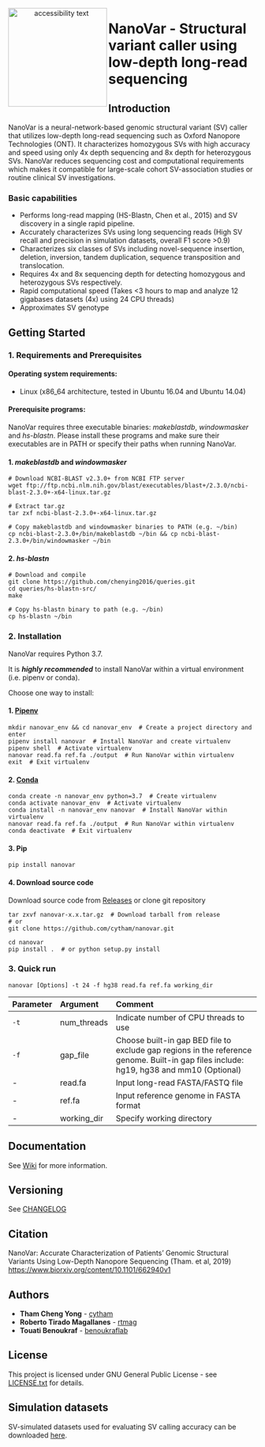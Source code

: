 <p align="center">
  <img src="http://benoukraf-lab.com/wp-content/uploads/2019/05/Nanovarlogo.png" width="200" alt="accessibility text" align='left'>
</p>

# NanoVar - Structural variant caller using low-depth long-read sequencing

## Introduction
NanoVar is a neural-network-based genomic structural variant (SV) caller that utilizes low-depth long-read sequencing such as
 Oxford Nanopore Technologies (ONT). It characterizes homozygous SVs with high accuracy and speed using only 4x depth
  sequencing and 8x depth for heterozygous SVs. NanoVar reduces sequencing cost and computational requirements which makes it
   compatible for large-scale cohort SV-association studies or routine clinical SV investigations.  


### Basic capabilities
* Performs long-read mapping (HS-Blastn, Chen et al., 2015) and SV discovery in a single rapid pipeline.
* Accurately characterizes SVs using long sequencing reads (High SV recall and precision in simulation datasets, overall F1
 score >0.9)  
* Characterizes six classes of SVs including novel-sequence insertion, deletion, inversion, tandem duplication, sequence
 transposition and translocation.  
* Requires 4x and 8x sequencing depth for detecting homozygous and heterozygous SVs respectively.  
* Rapid computational speed (Takes <3 hours to map and analyze 12 gigabases datasets (4x) using 24 CPU threads)  
* Approximates SV genotype


## Getting Started

### 1. Requirements and Prerequisites

#### Operating system requirements: 
* Linux (x86_64 architecture, tested in Ubuntu 16.04 and Ubuntu 14.04)  

#### Prerequisite programs:
NanoVar requires three executable binaries: _makeblastdb_, _windowmasker_ and _hs-blastn_.
Please install these programs and make sure their executables are in PATH or specify their paths when running NanoVar.

#### 1. _makeblastdb_ and _windowmasker_
```
# Download NCBI-BLAST v2.3.0+ from NCBI FTP server
wget ftp://ftp.ncbi.nlm.nih.gov/blast/executables/blast+/2.3.0/ncbi-blast-2.3.0+-x64-linux.tar.gz

# Extract tar.gz
tar zxf ncbi-blast-2.3.0+-x64-linux.tar.gz

# Copy makeblastdb and windowmasker binaries to PATH (e.g. ~/bin)
cp ncbi-blast-2.3.0+/bin/makeblastdb ~/bin && cp ncbi-blast-2.3.0+/bin/windowmasker ~/bin
```
#### 2. _hs-blastn_
```
# Download and compile
git clone https://github.com/chenying2016/queries.git
cd queries/hs-blastn-src/
make

# Copy hs-blastn binary to path (e.g. ~/bin)
cp hs-blastn ~/bin
```

### 2. Installation
NanoVar requires Python 3.7.

It is ***highly recommended*** to install NanoVar within a virtual environment (i.e. pipenv or conda). 

Choose one way to install:
#### 1. [Pipenv](https://github.com/pypa/pipenv)
```
mkdir nanovar_env && cd nanovar_env  # Create a project directory and enter
pipenv install nanovar  # Install NanoVar and create virtualenv
pipenv shell  # Activate virtualenv
nanovar read.fa ref.fa ./output  # Run NanoVar within virtualenv
exit  # Exit virtualenv
```
#### 2. [Conda](https://docs.conda.io/en/latest/miniconda.html)
```
conda create -n nanovar_env python=3.7  # Create virtualenv
conda activate nanovar_env  # Activate virtualenv
conda install -n nanovar_env nanovar  # Install NanoVar within virtualenv
nanovar read.fa ref.fa ./output  # Run NanoVar within virtualenv
conda deactivate  # Exit virtualenv
```
#### 3. Pip
```
pip install nanovar
```
#### 4. Download source code
Download source code from [Releases](https://github.com/cytham/nanovar/releases) or clone git repository
```
tar zxvf nanovar-x.x.tar.gz  # Download tarball from release
# or
git clone https://github.com/cytham/nanovar.git 

cd nanovar 
pip install .  # or python setup.py install
```

### 3. Quick run

```
nanovar [Options] -t 24 -f hg38 read.fa ref.fa working_dir 
```

| Parameter | Argument | Comment |
| :--- | :--- | :--- |
| `-t` | num_threads | Indicate number of CPU threads to use |
| `-f` | gap_file | Choose built-in gap BED file to exclude gap regions in the reference genome. Built-in gap files include: hg19, hg38 and mm10 (Optional)|
| - | read.fa | Input long-read FASTA/FASTQ file |
| - | ref.fa | Input reference genome in FASTA format |
| - | working_dir | Specify working directory |


## Documentation
See [Wiki](https://github.com/cytham/nanovar/wiki) for more information.

## Versioning
See [CHANGELOG](https://github.com/cytham/nanovar/blob/master/CHANGELOG.txt)

## Citation
NanoVar: Accurate Characterization of Patients’ Genomic Structural Variants Using Low-Depth Nanopore Sequencing (Tham. et al, 2019)
https://www.biorxiv.org/content/10.1101/662940v1
## Authors

* **Tham Cheng Yong** - [cytham](https://github.com/cytham)
* **Roberto Tirado Magallanes** - [rtmag](https://github.com/rtmag)
* **Touati Benoukraf** - [benoukraflab](https://github.com/benoukraflab)

## License

This project is licensed under GNU General Public License - see [LICENSE.txt](https://github.com/cytham/nanovar/blob/master/LICENSE.txt) for details.

## Simulation datasets
SV-simulated datasets used for evaluating SV calling accuracy can be downloaded [here](https://doi.org/10.5281/zenodo.2599376).
